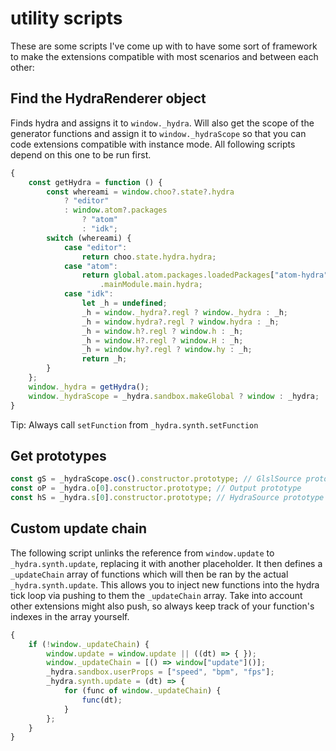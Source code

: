 # utility scripts

These are some scripts I've come up with to have some sort of framework to make the extensions compatible with most scenarios and between each other:

## Find the HydraRenderer object

Finds hydra and assigns it to `window._hydra`. Will also get the scope of the generator functions and assign it to `window._hydraScope` so that you can code extensions compatible with instance mode. All following scripts depend on this one to be run first.

```js
{
    const getHydra = function () {
        const whereami = window.choo?.state?.hydra
            ? "editor"
            : window.atom?.packages
                ? "atom"
                : "idk";
        switch (whereami) {
            case "editor":
                return choo.state.hydra.hydra;
            case "atom":
                return global.atom.packages.loadedPackages["atom-hydra"]
                    .mainModule.main.hydra;
            case "idk":
                let _h = undefined;
                _h = window._hydra?.regl ? window._hydra : _h;
                _h = window.hydra?.regl ? window.hydra : _h;
                _h = window.h?.regl ? window.h : _h;
                _h = window.H?.regl ? window.H : _h;
                _h = window.hy?.regl ? window.hy : _h;
                return _h;
        }
    };
    window._hydra = getHydra();
    window._hydraScope = _hydra.sandbox.makeGlobal ? window : _hydra;
}
```

Tip: Always call `setFunction` from `_hydra.synth.setFunction` 

## Get prototypes

```js
const gS = _hydraScope.osc().constructor.prototype; // GlslSource prototype
const oP = _hydra.o[0].constructor.prototype; // Output prototype
const hS = _hydra.s[0].constructor.prototype; // HydraSource prototype
```

## Custom update chain

The following script unlinks the reference from `window.update` to `_hydra.synth.update`, replacing it with another placeholder. It then defines a `_updateChain` array of functions which will then be ran by the actual `_hydra.synth.update`. This allows you to inject new functions into the hydra tick loop via pushing to them the `_updateChain` array. Take into account other extensions might also push, so always keep track of your function's indexes in the array yourself.

```js
{
    if (!window._updateChain) {
        window.update = window.update || ((dt) => { });
        window._updateChain = [() => window["update"]()];
        _hydra.sandbox.userProps = ["speed", "bpm", "fps"];
        _hydra.synth.update = (dt) => {
            for (func of window._updateChain) {
                func(dt);
            }
        };
    }
}
```
